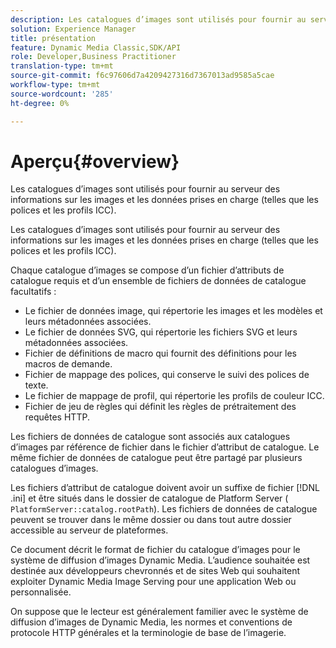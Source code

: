 ```yaml
---
description: Les catalogues d’images sont utilisés pour fournir au serveur des informations sur les images et les données prises en charge (telles que les polices et les profils ICC).
solution: Experience Manager
title: présentation
feature: Dynamic Media Classic,SDK/API
role: Developer,Business Practitioner
translation-type: tm+mt
source-git-commit: f6c97606d7a4209427316d7367013ad9585a5cae
workflow-type: tm+mt
source-wordcount: '285'
ht-degree: 0%

---
```



# Aperçu{#overview}

Les catalogues d’images sont utilisés pour fournir au serveur des informations sur les images et les données prises en charge (telles que les polices et les profils ICC).

Les catalogues d’images sont utilisés pour fournir au serveur des informations sur les images et les données prises en charge (telles que les polices et les profils ICC).

Chaque catalogue d’images se compose d’un fichier d’attributs de catalogue requis et d’un ensemble de fichiers de données de catalogue facultatifs :

* Le fichier de données image, qui répertorie les images et les modèles et leurs métadonnées associées.
* Le fichier de données SVG, qui répertorie les fichiers SVG et leurs métadonnées associées.
* Fichier de définitions de macro qui fournit des définitions pour les macros de demande.
* Fichier de mappage des polices, qui conserve le suivi des polices de texte.
* Le fichier de mappage de profil, qui répertorie les profils de couleur ICC.
* Fichier de jeu de règles qui définit les règles de prétraitement des requêtes HTTP.

Les fichiers de données de catalogue sont associés aux catalogues d’images par référence de fichier dans le fichier d’attribut de catalogue. Le même fichier de données de catalogue peut être partagé par plusieurs catalogues d’images.

Les fichiers d’attribut de catalogue doivent avoir un suffixe de fichier [!DNL .ini] et être situés dans le dossier de catalogue de Platform Server ( `PlatformServer::catalog.rootPath`). Les fichiers de données de catalogue peuvent se trouver dans le même dossier ou dans tout autre dossier accessible au serveur de plateformes.

Ce document décrit le format de fichier du catalogue d’images pour le système de diffusion d’images Dynamic Media. L’audience souhaitée est destinée aux développeurs chevronnés et de sites Web qui souhaitent exploiter Dynamic Media Image Serving pour une application Web ou personnalisée.

On suppose que le lecteur est généralement familier avec le système de diffusion d’images de Dynamic Media, les normes et conventions de protocole HTTP générales et la terminologie de base de l’imagerie.
